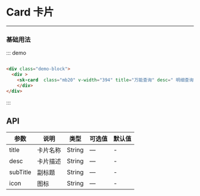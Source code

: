 <!--
 * @Author: gyp
 * @Date: 2023-03-27 15:06:01
 * @LastEditTime: 2023-03-27 15:55:57
 * @LastEditors: gyp
 * @Description: 
 * @FilePath: /smartbi-ui/src/docs/card.md
 * 可以输入预定的版权声明、个性签名、空行等
-->

# Card  卡片
----
### 基础用法
<div class="demo-block">
  <div >
    <sk-card  class="mb20" v-width="394"  title="万能查询" desc="明细查询能手：用户通过拖拉拽自定义查询明细数据，支持过滤、汇总等分析方法。" subTitle="立即分析教学视频"> </sk-card>
    </div>
</div>

::: demo
```html

<div class="demo-block">
  <div >
    <sk-card  class="mb20" v-width="394" title="万能查询" desc=" 明细查询能手：用户通过拖拉拽自定义查询明细数据，支持过滤、汇总等分析方法。" subTitle="立即分析教学视频"> </sk-card>
    </div>
</div>


```
:::



## API

| 参数      | 说明          | 类型      | 可选值                           | 默认值  |
|---------- |-------------- |---------- |--------------------------------  |-------- |
| title | 卡片名称| String | — | - |
| desc | 卡片描述 | String     | —  | - |
| subTitle | 副标题 | String   | — | - |
| icon |图标| String   | — | - |
